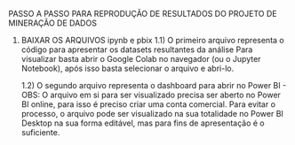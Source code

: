 PASSO A PASSO PARA REPRODUÇÃO DE RESULTADOS DO PROJETO DE MINERAÇÃO DE DADOS

1) BAIXAR OS ARQUIVOS ipynb e pbix
     1.1) O primeiro arquivo representa o código para apresentar os datasets resultantes da análise
          Para visualizar basta abrir o Google Colab no navegador (ou o Jupyter Notebook), após isso
          basta selecionar o arquivo e abri-lo.

     1.2) O segundo arquivo representa o dashboard para abrir no Power BI - OBS: O arquivo em si
     para ser visualizado precisa ser aberto no Power BI online, para isso é preciso criar uma conta
     comercial. Para evitar o processo, o arquivo pode ser visualizado na sua totalidade no Power BI
     Desktop na sua forma editável, mas para fins de apresentação é o suficiente.


